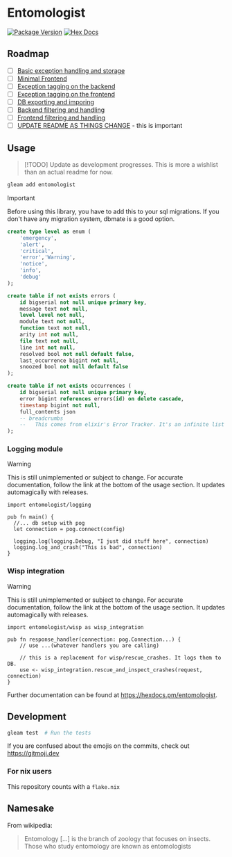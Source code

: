 # Entomologist

[![Package Version](https://img.shields.io/hexpm/v/entomologist)](https://hex.pm/packages/entomologist)
[![Hex Docs](https://img.shields.io/badge/hex-docs-ffaff3)](https://hexdocs.pm/entomologist/)

## Roadmap
- [ ] [Basic exception handling and storage](https://github.com/DisguisedPigeon/entomologist/issues/1)
- [ ] [Minimal Frontend](https://github.com/DisguisedPigeon/entomologist/issues/2)
- [ ] [Exception tagging on the backend](https://github.com/DisguisedPigeon/entomologist/issues/3)
- [ ] [Exception tagging on the frontend](https://github.com/DisguisedPigeon/entomologist/issues/4)
- [ ] [DB exporting and imporing](https://github.com/DisguisedPigeon/entomologist/issues/5)
- [ ] [Backend filtering and handling](https://github.com/DisguisedPigeon/entomologist/issues/7)
- [ ] [Frontend filtering and handling](https://github.com/DisguisedPigeon/entomologist/issues/6)
- [ ] [UPDATE README AS THINGS CHANGE](https://github.com/DisguisedPigeon/entomologist/issues/8) - this is important

## Usage

> [!TODO]
> Update as development progresses. This is more a wishlist than an actual readme for now.

```sh
gleam add entomologist
```

> [!IMPORTANT]
> Before using this library, you have to add this to your sql migrations.
> If you don't have any migration system, dbmate is a good option.

```sql
create type level as enum (
    'emergency',
    'alert',
    'critical',
    'error','Warning',
    'notice',
    'info',
    'debug'
);

create table if not exists errors (
    id bigserial not null unique primary key,
    message text not null,
    level level not null,
    module text not null,
    function text not null,
    arity int not null,
    file text not null,
    line int not null,
    resolved bool not null default false,
    last_occurrence bigint not null,
    snoozed bool not null default false
);

create table if not exists occurrences (
    id bigserial not null unique primary key,
    error bigint references errors(id) on delete cascade,
    timestamp bigint not null,
    full_contents json
    -- breadcrumbs
    --   This comes from elixir's Error Tracker. It's an infinite list of texts to help track the error. Might add it later.
);
```

### Logging module
> [!WARNING]
> This is still unimplemented or subject to change.
> For accurate documentation, follow the link at the bottom of the usage section.
> It updates automagically with releases.

```gleam
import entomologist/logging

pub fn main() {
  //... db setup with pog
  let connection = pog.connect(config)

  logging.log(logging.Debug, "I just did stuff here", connection)
  logging.log_and_crash("This is bad", connection)
}
```

### Wisp integration
> [!WARNING]
> This is still unimplemented or subject to change.
> For accurate documentation, follow the link at the bottom of the usage section.
> It updates automagically with releases.

```gleam
import entomologist/wisp as wisp_integration

pub fn response_handler(connection: pog.Connection...) {
    // use ...(whatever handlers you are calling)

    // this is a replacement for wisp/rescue_crashes. It logs them to DB.
    use <- wisp_integration.rescue_and_inspect_crashes(request, connection)
}
```


Further documentation can be found at <https://hexdocs.pm/entomologist>.

## Development

```sh
gleam test  # Run the tests
```

If you are confused about the emojis on the commits, check out <https://gitmoji.dev>

### For nix users

This repository counts with a `flake.nix`

## Namesake

From wikipedia:
> Entomology \[...\] is the branch of zoology that focuses on insects. Those who study entomology are known as entomologists
